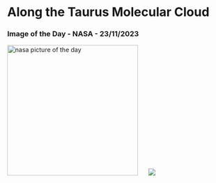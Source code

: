 # Along the Taurus Molecular Cloud
### Image of the Day - NASA - 23/11/2023
<img src="https://apod.nasa.gov/apod/image/2311/ngc1555wide1024.jpg" alt="nasa picture of the day" width="300"/>&nbsp; &nbsp; &nbsp; <img src="https://github-readme-streak-stats.herokuapp.com/?user=tempo-riz&theme=radical" >



  
